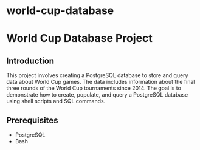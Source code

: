 # world-cup-database

# World Cup Database Project

## Introduction
This project involves creating a PostgreSQL database to store and query data about World Cup games. The data includes information about the final three rounds of the World Cup tournaments since 2014. The goal is to demonstrate how to create, populate, and query a PostgreSQL database using shell scripts and SQL commands.

## Prerequisites
- PostgreSQL
- Bash

